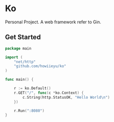 # Ko

Personal Project. A web framework refer to Gin.

## Get Started

```go
package main

import (
	"net/http"
	"github.com/howiieyu/ko"
)

func main() {

	r := ko.Default()
	r.GET("/", func(c *ko.Context) {
		c.String(http.StatusOK, "Hello World\n")
	})

	r.Run(":8080")
}
```
